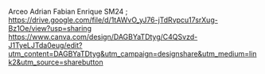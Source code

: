 Arceo Adrian Fabian Enrique SM24 ;
https://drive.google.com/file/d/1tAWvO_yJ76-jTdRvpcu17srXug-Bz1Oe/view?usp=sharing
https://www.canva.com/design/DAGBYaTDtyg/C4QSvzd-J1TyeLJTda0eug/edit?utm_content=DAGBYaTDtyg&utm_campaign=designshare&utm_medium=link2&utm_source=sharebutton
